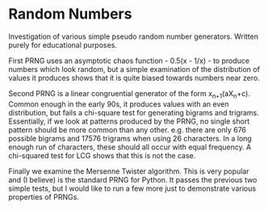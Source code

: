 # Random Numbers

Investigation of various simple pseudo random number
generators. Written purely for educational purposes.

First PRNG uses an asymptotic chaos function - 0.5(x - 1/x) - to
produce numbers which look random, but a simple examination of the
distribution of values it produces shows that it is quite biased
towards numbers near zero.

Second PRNG is a linear congruential generator of the form
x<sub>n+1</sub>(aX<sub>n</sub>+c). Common enough in the early 90s, it
produces values with an even distribution, but fails a chi-square test
for generating bigrams and trigrams. Essentially, if we look at
patterns produced by the PRNG, no single short pattern should be more
common than any other. e.g. there are only 676 possible bigrams and
17576 trigrams when using 26 characters. In a long enough run of
characters, these should all occur with equal frequency. A chi-squared
test for LCG shows that this is not the case.

Finally we examine the Mersenne Twister algorithm. This is very
popular and (I believe) is the standard PRNG for Python. It passes the
previous two simple tests, but I would like to run a few more just to
demonstrate various properties of PRNGs.
